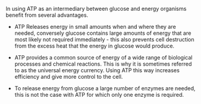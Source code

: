 In using ATP as an intermediary between glucose and energy organisms benefit from several
advantages.

- ATP Releases energy in small amounts when and where they are needed, conversely glucose contains
large amounts of energy that are most likely not required immediately - this also prevents cell
destruction from the excess heat that the energy in glucose would produce.

- ATP provides a common source of energy of a wide range of biological processes and chemical
reactions. This is why it is sometimes referred to as the universal energy currency. Using ATP this
way increases efficiency and give more control to the cell.

- To release energy from glucose a large number of enzymes are needed, this is not the case with ATP
for which only one enzyme is required.
